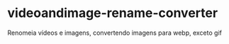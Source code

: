 # videoandimage-rename-converter
Renomeia vídeos e imagens, convertendo imagens para webp, exceto gif
